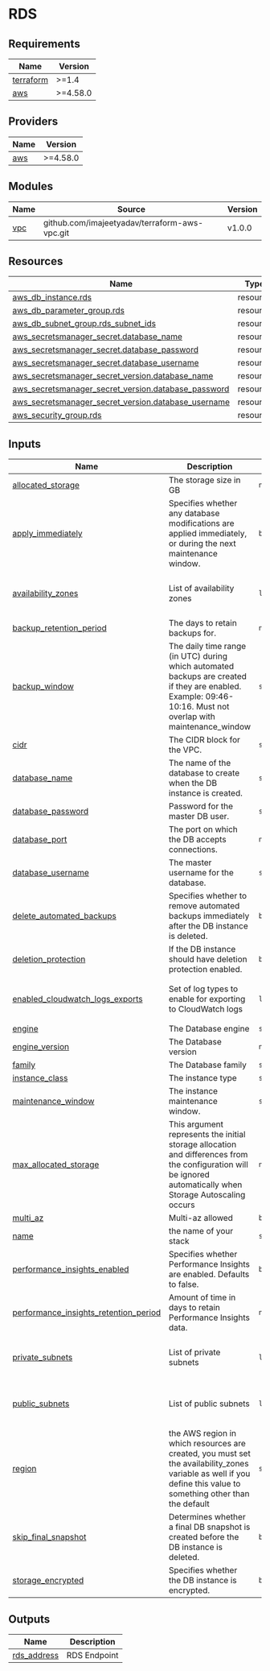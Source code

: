 # RDS

<!-- BEGINNING OF PRE-COMMIT-TERRAFORM DOCS HOOK -->
## Requirements

| Name | Version |
|------|---------|
| <a name="requirement_terraform"></a> [terraform](#requirement\_terraform) | >=1.4 |
| <a name="requirement_aws"></a> [aws](#requirement\_aws) | >=4.58.0 |

## Providers

| Name | Version |
|------|---------|
| <a name="provider_aws"></a> [aws](#provider\_aws) | >=4.58.0 |

## Modules

| Name | Source | Version |
|------|--------|---------|
| <a name="module_vpc"></a> [vpc](#module\_vpc) | github.com/imajeetyadav/terraform-aws-vpc.git | v1.0.0 |

## Resources

| Name | Type |
|------|------|
| [aws_db_instance.rds](https://registry.terraform.io/providers/hashicorp/aws/latest/docs/resources/db_instance) | resource |
| [aws_db_parameter_group.rds](https://registry.terraform.io/providers/hashicorp/aws/latest/docs/resources/db_parameter_group) | resource |
| [aws_db_subnet_group.rds_subnet_ids](https://registry.terraform.io/providers/hashicorp/aws/latest/docs/resources/db_subnet_group) | resource |
| [aws_secretsmanager_secret.database_name](https://registry.terraform.io/providers/hashicorp/aws/latest/docs/resources/secretsmanager_secret) | resource |
| [aws_secretsmanager_secret.database_password](https://registry.terraform.io/providers/hashicorp/aws/latest/docs/resources/secretsmanager_secret) | resource |
| [aws_secretsmanager_secret.database_username](https://registry.terraform.io/providers/hashicorp/aws/latest/docs/resources/secretsmanager_secret) | resource |
| [aws_secretsmanager_secret_version.database_name](https://registry.terraform.io/providers/hashicorp/aws/latest/docs/resources/secretsmanager_secret_version) | resource |
| [aws_secretsmanager_secret_version.database_password](https://registry.terraform.io/providers/hashicorp/aws/latest/docs/resources/secretsmanager_secret_version) | resource |
| [aws_secretsmanager_secret_version.database_username](https://registry.terraform.io/providers/hashicorp/aws/latest/docs/resources/secretsmanager_secret_version) | resource |
| [aws_security_group.rds](https://registry.terraform.io/providers/hashicorp/aws/latest/docs/resources/security_group) | resource |

## Inputs

| Name | Description | Type | Default | Required |
|------|-------------|------|---------|:--------:|
| <a name="input_allocated_storage"></a> [allocated\_storage](#input\_allocated\_storage) | The storage size in GB | `number` | `20` | no |
| <a name="input_apply_immediately"></a> [apply\_immediately](#input\_apply\_immediately) | Specifies whether any database modifications are applied immediately, or during the next maintenance window. | `bool` | `true` | no |
| <a name="input_availability_zones"></a> [availability\_zones](#input\_availability\_zones) | List of availability zones | `list(string)` | <pre>[<br>  "ap-south-1a",<br>  "ap-south-1b"<br>]</pre> | no |
| <a name="input_backup_retention_period"></a> [backup\_retention\_period](#input\_backup\_retention\_period) | The days to retain backups for. | `number` | `7` | no |
| <a name="input_backup_window"></a> [backup\_window](#input\_backup\_window) | The daily time range (in UTC) during which automated backups are created if they are enabled. Example: 09:46-10:16. Must not overlap with maintenance\_window | `string` | `"03:00-06:00"` | no |
| <a name="input_cidr"></a> [cidr](#input\_cidr) | The CIDR block for the VPC. | `string` | `"10.0.0.0/16"` | no |
| <a name="input_database_name"></a> [database\_name](#input\_database\_name) | The name of the database to create when the DB instance is created. | `string` | `"demo"` | no |
| <a name="input_database_password"></a> [database\_password](#input\_database\_password) | Password for the master DB user. | `string` | `"insecurepassword"` | no |
| <a name="input_database_port"></a> [database\_port](#input\_database\_port) | The port on which the DB accepts connections. | `number` | `5432` | no |
| <a name="input_database_username"></a> [database\_username](#input\_database\_username) | The master username for the database. | `string` | `"demo"` | no |
| <a name="input_delete_automated_backups"></a> [delete\_automated\_backups](#input\_delete\_automated\_backups) | Specifies whether to remove automated backups immediately after the DB instance is deleted. | `bool` | `true` | no |
| <a name="input_deletion_protection"></a> [deletion\_protection](#input\_deletion\_protection) | If the DB instance should have deletion protection enabled. | `bool` | `false` | no |
| <a name="input_enabled_cloudwatch_logs_exports"></a> [enabled\_cloudwatch\_logs\_exports](#input\_enabled\_cloudwatch\_logs\_exports) | Set of log types to enable for exporting to CloudWatch logs | `list(string)` | <pre>[<br>  "postgresql",<br>  "upgrade"<br>]</pre> | no |
| <a name="input_engine"></a> [engine](#input\_engine) | The Database engine | `string` | `"postgres"` | no |
| <a name="input_engine_version"></a> [engine\_version](#input\_engine\_version) | The Database version | `number` | `14.4` | no |
| <a name="input_family"></a> [family](#input\_family) | The Database family | `string` | `"postgres14"` | no |
| <a name="input_instance_class"></a> [instance\_class](#input\_instance\_class) | The instance type | `string` | `"db.t3.micro"` | no |
| <a name="input_maintenance_window"></a> [maintenance\_window](#input\_maintenance\_window) | The instance maintenance window. | `string` | `"Sat:00:00-Sat:03:00"` | no |
| <a name="input_max_allocated_storage"></a> [max\_allocated\_storage](#input\_max\_allocated\_storage) | This argument represents the initial storage allocation and differences from the configuration will be ignored automatically when Storage Autoscaling occurs | `number` | `100` | no |
| <a name="input_multi_az"></a> [multi\_az](#input\_multi\_az) | Multi-az allowed | `bool` | `false` | no |
| <a name="input_name"></a> [name](#input\_name) | the name of your stack | `string` | `"rds-example"` | no |
| <a name="input_performance_insights_enabled"></a> [performance\_insights\_enabled](#input\_performance\_insights\_enabled) | Specifies whether Performance Insights are enabled. Defaults to false. | `bool` | `true` | no |
| <a name="input_performance_insights_retention_period"></a> [performance\_insights\_retention\_period](#input\_performance\_insights\_retention\_period) | Amount of time in days to retain Performance Insights data. | `number` | `31` | no |
| <a name="input_private_subnets"></a> [private\_subnets](#input\_private\_subnets) | List of private subnets | `list(string)` | <pre>[<br>  "10.0.16.0/20",<br>  "10.0.48.0/20"<br>]</pre> | no |
| <a name="input_public_subnets"></a> [public\_subnets](#input\_public\_subnets) | List of public subnets | `list(string)` | <pre>[<br>  "10.0.0.0/20",<br>  "10.0.32.0/20"<br>]</pre> | no |
| <a name="input_region"></a> [region](#input\_region) | the AWS region in which resources are created, you must set the availability\_zones variable as well if you define this value to something other than the default | `string` | `"ap-south-1"` | no |
| <a name="input_skip_final_snapshot"></a> [skip\_final\_snapshot](#input\_skip\_final\_snapshot) | Determines whether a final DB snapshot is created before the DB instance is deleted. | `bool` | `true` | no |
| <a name="input_storage_encrypted"></a> [storage\_encrypted](#input\_storage\_encrypted) | Specifies whether the DB instance is encrypted. | `bool` | `true` | no |

## Outputs

| Name | Description |
|------|-------------|
| <a name="output_rds_address"></a> [rds\_address](#output\_rds\_address) | RDS Endpoint |
<!-- END OF PRE-COMMIT-TERRAFORM DOCS HOOK -->
